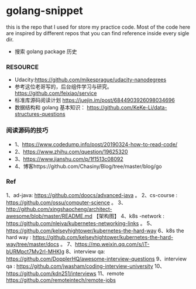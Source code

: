 # golang-snippet
this is the repo that I used for store my practice code. 
Most of the code here are inspired by different repos that you can find reference inside every sigle dir.

- 搜索 golang package 历史
### RESOURCE
- Udacity:https://github.com/mikesprague/udacity-nanodegrees
- 参考这位老哥写的，后台组件学习与研究。 https://github.com/feixiao/service
- 标准库源码阅读计划 https://juejin.im/post/6844903926098034696
- 数据结构和 golang 基本知识： https://github.com/KeKe-Li/data-structures-questions 

### 阅读源码的技巧
- 1、https://www.codedump.info/post/20190324-how-to-read-code/
- 2、https://www.zhihu.com/question/19625320 
- 3、https://www.jianshu.com/p/1f1513c08092
- 4、博客https://github.com/Chasiny/Blog/tree/master/blog/go

### Ref

1、ad-java: https://github.com/doocs/advanced-java 。 
2、cs-course : https://github.com/ossu/computer-science 。 
3、http://github.com/xingshaocheng/architect-awesome/blob/master/README.md 【架构图】
4、k8s -network : https://github.com/nleiva/kubernetes-networking-links 。 
5、https://github.com/kelseyhightower/kubernetes-the-hard-way
6、k8s the hard way : https://github.com/kelseyhightower/kubernetes-the-hard-way/tree/master/docs 。 
7、https://mp.weixin.qq.com/s/iT-bURMpct7Mv2rl-MHKIg
8、interview qa: https://github.com/DopplerHQ/awesome-interview-questions
9、interview qa : https://github.com/jwasham/coding-interview-university 
10、https://github.com/kdn251/interviews
11、remote https://github.com/remoteintech/remote-jobs